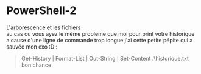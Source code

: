 # PowerShell-2
L'arborescence et les fichiers  
au cas ou vous ayez le même probleme que moi pour print votre historique a cause d'une ligne de commande trop longue j'ai cette petite pépite qui a sauvée mon exo :D :
>Get-History | Format-List | Out-String | Set-Content .\historique.txt
bon chance

